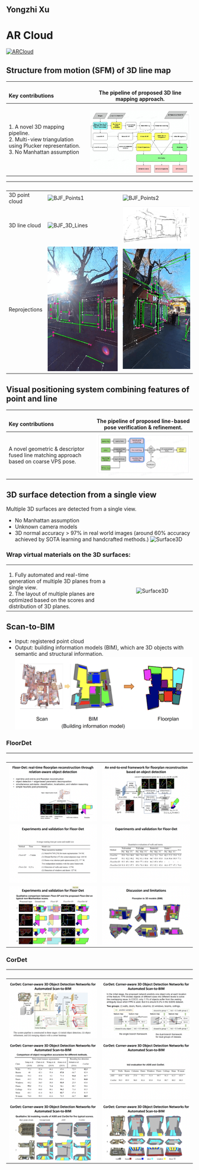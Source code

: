 ## Yongzhi Xu

# AR Cloud
[![ARCloud](resources/ARCloud.png)](https://www.youtube.com/watch?v=QYW1evlzZ4w&t=95s)

## Structure from motion (SFM) of 3D line map

| <img width = 1000/> Key contributions | <img width = 1000/> The pipeline of proposed 3D line mapping approach.|
| :-----| :----: |
|   1. A novel 3D mapping pipeline. <br> 2. Multi-view triangulation using Plucker representation. <br> 3. No Manhattan assumption | <img width = 1000/>  ![BJF_3D_Lines](resources/line_mapping.jpg)  |


| |<img width = 1000/>   |  <img width = 1000/> |
| ----------- |  ----------- | ----------- |
| 3D point cloud | ![BJF_Points1](resources/BJF_Points_1.gif) | ![BJF_Points2](resources/BJF_Points_2.gif)      |
| 3D line cloud |  ![BJF_3D_Lines](resources/BJF_LineSFM.gif) | ![BJF_3D_Lines](resources/BJF_3D_lines.gif)   |
| Reprojections | ![rep_lines_A](resources/reprojected_3D_lines/rep_lines_A.gif) | ![rep_lines_A](resources/reprojected_3D_lines/rep_lines_B.gif) |

## Visual positioning system combining features of point and line  

| <img width = 1000/> Key contributions | <img width = 1000/> The pipeline of proposed line-based pose verification & refinement.|
| :-----| :----: |
|A novel geometric & descriptor fused line matching approach based on coarse VPS pose. |![BJF_3D_Lines](resources/Poine_Line_VPS.png)|

## 3D surface detection from a single view  

Multiple 3D surfaces are detected from a single view.
- No Manhattan assumption
- Unknown camera models 
- 3D normal accuracy > 97% in real world images (around 60% accuracy achieved by SOTA learning and handcrafted methods.)
![Surface3D](resources/3D_surfaces.gif)

### Wrap virtual materials on the 3D surfaces:  

| | |
| :-----| :----: |
|<img width = 1000/> 1. Fully automated and real-time generation of multiple 3D planes from a single view. <br> 2. The layout of multiple planes are optimized based on the scores and distribution of 3D planes.  | <img width = 1000/> ![Surface3D](resources/Cyberpunk.gif)|


## Scan-to-BIM  
- Input: registered point cloud
- Output: building information models (BIM), which are 3D objects with semantic and structural information.
![BIM](resources/BIM/scan_to_BIM.png)

### FloorDet  

| <img width = 1000/> | <img width = 1000/> |
| :-----| :----: |
| ![](resources/BIM/FloorDet_1.png) | ![](resources/BIM/FloorDet_2.png)  |
| ![](resources/BIM/FloorDet_res1.png) | ![](resources/BIM/FloorDet_res2.png)  |
| ![](resources/BIM/FloorDet_res3.png) | ![](resources/BIM/FloorDet_res4.png)  |

### CorDet  

| <img width = 1000/> | <img width = 1000/> |
| :-----| :----: |
| ![](resources/CorDet/CorDet_1.png) | ![](resources/CorDet/CorDet_2.png)  |
| ![](resources/CorDet/CorDet_res1.png) | ![](resources/CorDet/CorDet_res2.png)  |
| ![](resources/CorDet/CorDet_res3.png) | ![](resources/CorDet/CorDet_res4.png)  |
